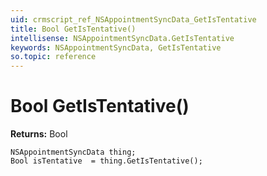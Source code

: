 ```yaml
---
uid: crmscript_ref_NSAppointmentSyncData_GetIsTentative
title: Bool GetIsTentative()
intellisense: NSAppointmentSyncData.GetIsTentative
keywords: NSAppointmentSyncData, GetIsTentative
so.topic: reference
---
```


# Bool GetIsTentative()

**Returns:** Bool

```crmscript
NSAppointmentSyncData thing;
Bool isTentative  = thing.GetIsTentative();
```

